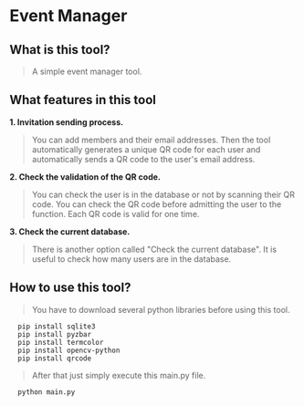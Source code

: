 # Event Manager

## What is this tool?

   > A simple event manager tool.

## What features in this tool


  **1. Invitation sending process.**
  
  
   > You can add members and their email addresses. Then the tool automatically generates a unique QR code for each user and automatically sends a QR code to   the user's email address.


  **2. Check the validation of the QR code.**
  
  
   > You can check the user is in the database or not by scanning their QR code. You can check the QR code before admitting the user to the function. Each QR   code is valid for one time.


  **3. Check the current database.**
  
  
   > There is another option called "Check the current database". It is useful to check how many users are in the database.

## How to use this tool?

   > You have to download several python libraries before using this tool.

      pip install sqlite3
      pip install pyzbar
      pip install termcolor
      pip install opencv-python
      pip install qrcode
      
   > After that just simply execute this main.py file.
      
      python main.py

